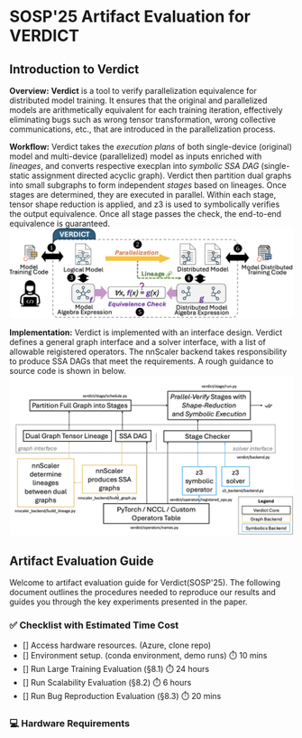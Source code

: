 # SOSP'25 Artifact Evaluation for VERDICT

## Introduction to Verdict
**Overview:**
**Verdict** is a tool to verify parallelization equivalence for distributed model training. It ensures that the original and parallelized models are arithmetically equivalent for each training iteration, effectively eliminating bugs such as wrong tensor transformation, wrong collective communications, etc., that are introduced in the parallelization process.

**Workflow:**
Verdict takes the *execution plans* of both single-device (original) model and multi-device (parallelized) model as inputs enriched with *lineages*, and converts respective execplan into *symbolic SSA DAG* (single-static assignment directed acyclic graph). Verdict then partition dual graphs into small subgraphs to form independent *stages* based on lineages. Once stages are determined, they are executed in parallel. Within each stage, tensor shape reduction is applied, and z3 is used to symbolically verifies the output equivalence. Once all stage passes the check, the end-to-end equivalence is guaranteed.
![DesignOverview](docs/assets/design.png)

**Implementation:** 
Verdict is implemented with an interface design. Verdict defines a general graph interface and a solver interface, with a list of allowable reigistered operators. The nnScaler backend takes responsibility to produce SSA DAGs that meet the requirements. A rough guidance to source code is shown in below.
![ImplOverview](docs/assets/impl.png)

## Artifact Evaluation Guide
Welcome to artifact evaluation guide for Verdict(SOSP'25). The following document outlines the procedures needed to reproduce our results and guides you through the key experiments presented in the paper.

### ✅ Checklist with Estimated Time Cost
- [] Access hardware resources. (Azure, clone repo)
- [] Environment setup. (conda environment, demo runs)
⏱️ 10 mins
- [] Run Large Training Evaluation (§8.1)
⏱️ 24 hours
- [] Run Scalability Evaluation (§8.2)
⏱️ 6 hours
- [] Run Bug Reproduction Evaluation (§8.3)
⏱️ 20 mins

### 💻 Hardware Requirements
